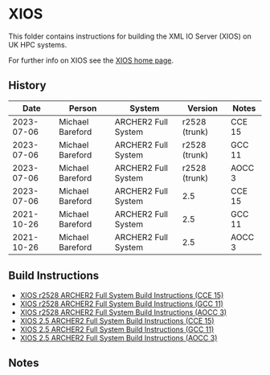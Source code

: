 XIOS
====

This folder contains instructions for building the XML IO Server (XIOS) on UK HPC systems.

For further info on XIOS see the [XIOS home page](https://forge.ipsl.jussieu.fr/ioserver).

History
-------

 Date | Person | System | Version | Notes
 ---- | ------ | ------ | ------- | -----
 2023-07-06 | Michael Bareford | ARCHER2 Full System | r2528 (trunk) | CCE 15
 2023-07-06 | Michael Bareford | ARCHER2 Full System | r2528 (trunk) | GCC 11
 2023-07-06 | Michael Bareford | ARCHER2 Full System | r2528 (trunk) | AOCC 3
 2023-07-06 | Michael Bareford | ARCHER2 Full System | 2.5 | CCE 15
 2021-10-26 | Michael Bareford | ARCHER2 Full System | 2.5 | GCC 11
 2021-10-26 | Michael Bareford | ARCHER2 Full System | 2.5 | AOCC 3

Build Instructions
------------------

* [XIOS r2528 ARCHER2 Full System Build Instructions (CCE 15)](build_xios_r2528_archer2_cce15.md)
* [XIOS r2528 ARCHER2 Full System Build Instructions (GCC 11)](build_xios_r2528_archer2_gcc11.md)
* [XIOS r2528 ARCHER2 Full System Build Instructions (AOCC 3)](build_xios_r2528_archer2_aocc3.md)
* [XIOS 2.5 ARCHER2 Full System Build Instructions (CCE 15)](build_xios_2.5_archer2_cce15.md)
* [XIOS 2.5 ARCHER2 Full System Build Instructions (GCC 11)](build_xios_2.5_archer2_gcc11.md)
* [XIOS 2.5 ARCHER2 Full System Build Instructions (AOCC 3)](build_xios_2.5_archer2_aocc3.md)

Notes
-----
